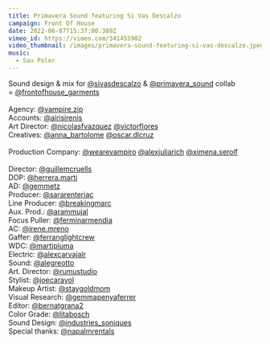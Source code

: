 ```yaml
---
title: Primavera Sound featuring Si Vas Descalzo
campaign: Front Of House
date: 2022-06-07T15:37:00.389Z
vimeo_id: https://vimeo.com/341455902
video_thumbnail: /images/primavera-sound-featuring-si-vas-descalzo.jpeg
music:
  - Sau Poler
---
```

Sound design & mix for [@sivasdescalzo](https://www.instagram.com/sivasdescalzo/) & [@primavera_sound](https://www.instagram.com/primavera_sound/) collab = [@frontofhouse_garments](https://www.instagram.com/frontofhouse_garments/)\
\
Agency: [@vampire.zip](https://www.instagram.com/vampire.zip/)\
Accounts: [@airisirenis](https://www.instagram.com/airisirenis/)\
Art Director: [@nicolasfvazquez](https://www.instagram.com/nicolasfvazquez/) [@victorflores](https://www.instagram.com/victorflores/)\
Creatives: [@anna_bartolome](https://www.instagram.com/anna_bartolome/) [@oscar.dlcruz](https://www.instagram.com/oscar.dlcruz/)\
\
Production Company: [@wearevampiro](https://www.instagram.com/wearevampiro/) [@alexjuliarich](https://www.instagram.com/alexjuliarich/) [@ximena.serolf](https://www.instagram.com/ximena.serolf/)\
\
Director: [@guillemcruells](https://www.instagram.com/guillemcruells/)\
DOP: [@herrera.marti](https://www.instagram.com/herrera.marti/)\
AD: [@gemmetz](https://www.instagram.com/gemmetz/)\
Producer: [@sararenteriac](https://www.instagram.com/sararenteriac/)\
Line Producer: [@breakingmarc](https://www.instagram.com/breakingmarc/)\
Aux. Prod.: [@arammujal](https://www.instagram.com/arammujal/)\
Focus Puller: [@ferminarmendia](https://www.instagram.com/ferminarmendia/)\
AC: [@irene.mreno](https://www.instagram.com/irene.mreno/)\
Gaffer: [@ferranglightcrew](https://www.instagram.com/ferranglightcrew/)\
WDC: [@martipluma](https://www.instagram.com/martipluma/)\
Electric: [@alexcarvajalr](https://www.instagram.com/alexcarvajalr/)\
Sound: [@alegreotto](https://www.instagram.com/alegreotto/)\
Art. Director: [@rumustudio](https://www.instagram.com/rumustudio/)\
Stylist: [@joecarayol](https://www.instagram.com/joecarayol/)\
Makeup Artist: [@staygoldmom](https://www.instagram.com/staygoldmom/)\
Visual Research: [@gemmapenyaferrer](https://www.instagram.com/gemmapenyaferrer/)\
Editor: [@bernatgrana2](https://www.instagram.com/bernatgrana2/)\
Color Grade: [@litabosch](https://www.instagram.com/litabosch/)\
Sound Design: [@industries_soniques](https://www.instagram.com/industries_soniques/)\
Special thanks: [@napalmrentals](https://www.instagram.com/napalmrentals/)